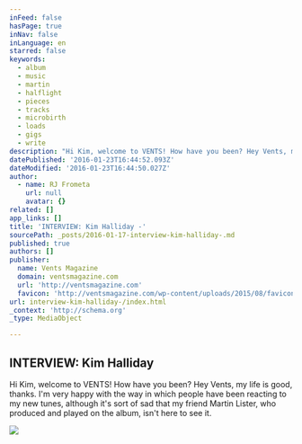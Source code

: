 ```yaml
---
inFeed: false
hasPage: true
inNav: false
inLanguage: en
starred: false
keywords:
  - album
  - music
  - martin
  - halflight
  - pieces
  - tracks
  - microbirth
  - loads
  - gigs
  - write
description: "Hi Kim, welcome to VENTS! How have you been? Hey Vents, my life is good, thanks. I'm very happy with the way in which people have been reacting to my new tunes, although it's sort of sad that my friend Martin Lister, who produced and played on the album, isn't here to see it."
datePublished: '2016-01-23T16:44:52.093Z'
dateModified: '2016-01-23T16:44:50.027Z'
author:
  - name: RJ Frometa
    url: null
    avatar: {}
related: []
app_links: []
title: 'INTERVIEW: Kim Halliday -'
sourcePath: _posts/2016-01-17-interview-kim-halliday-.md
published: true
authors: []
publisher:
  name: Vents Magazine
  domain: ventsmagazine.com
  url: 'http://ventsmagazine.com'
  favicon: 'http://ventsmagazine.com/wp-content/uploads/2015/08/favicon.ico'
url: interview-kim-halliday-/index.html
_context: 'http://schema.org'
_type: MediaObject

---
```

<article style=""><h1>INTERVIEW: Kim Halliday</h1><p>Hi Kim, welcome to VENTS! How have you been? Hey Vents, my life is good, thanks. I'm very happy with the way in which people have been reacting to my new tunes, although it's sort of sad that my friend Martin Lister, who produced and played on the album, isn't here to see it.</p><img src="https://s3-us-west-2.amazonaws.com/the-grid-img/p/514a26f9765e539de7f8e58cd8d0371e08e2674c.jpg" /></article>